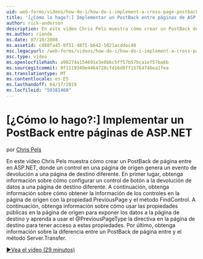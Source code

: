```yaml
---
uid: web-forms/videos/how-do-i/how-do-i-implement-a-cross-page-postback-in-aspnet
title: '[¿Cómo lo hago?:] Implementar un PostBack entre páginas de ASP.NET | Microsoft Docs'
author: rick-anderson
description: En este vídeo Chris Pels muestra cómo crear un PostBack de página entre en ASP.NET, donde un control en una página de origen genera un evento de PostBack para un destino diferente...
ms.author: riande
ms.date: 07/10/2008
ms.assetid: cd88fa45-8f51-48f5-b642-5021acddec40
msc.legacyurl: /web-forms/videos/how-do-i/how-do-i-implement-a-cross-page-postback-in-aspnet
msc.type: video
ms.openlocfilehash: a98274a154691e3e0b6c5ff57b57bca1ef57ba6b
ms.sourcegitcommit: 0f1119340e4464720cfd16d0ff15764746ea1fea
ms.translationtype: MT
ms.contentlocale: es-ES
ms.lasthandoff: 04/17/2019
ms.locfileid: "59381460"
---
```

# <a name="how-do-i-implement-a-cross-page-postback-in-aspnet"></a>[¿Cómo lo hago?:] Implementar un PostBack entre páginas de ASP.NET

por [Chris Pels](https://twitter.com/chrispels)

En este vídeo Chris Pels muestra cómo crear un PostBack de página entre en ASP.NET, donde un control en una página de origen genera un evento de devolución a una página de destino diferente. En primer lugar, obtenga información sobre cómo configurar un control de botón a la devolución de datos a una página de destino diferente. A continuación, obtenga información sobre cómo obtener la información de los controles en la página de origen con la propiedad PreviousPage y el método FindControl. A continuación, obtenga información sobre cómo usar las propiedades públicas en la página de origen para exponer los datos a la página de destino y aprenda a usar el @PreviousPageType la directiva en la página de destino para tener acceso a estas propiedades. Por último, obtenga información sobre la diferencia entre un PostBack de página entre y el método Server.Transfer.

[&#9654;Vea el vídeo (29 minutos)](https://channel9.msdn.com/Blogs/ASP-NET-Site-Videos/how-do-i-implement-a-cross-page-postback-in-aspnet)

